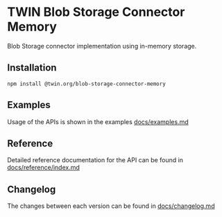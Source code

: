 # TWIN Blob Storage Connector Memory

Blob Storage connector implementation using in-memory storage.

## Installation

```shell
npm install @twin.org/blob-storage-connector-memory
```

## Examples

Usage of the APIs is shown in the examples [docs/examples.md](docs/examples.md)

## Reference

Detailed reference documentation for the API can be found in [docs/reference/index.md](docs/reference/index.md)

## Changelog

The changes between each version can be found in [docs/changelog.md](docs/changelog.md)
